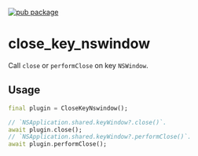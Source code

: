 [![pub package](https://img.shields.io/pub/v/close_key_nswindow.svg)](https://pub.dev/packages/close_key_nswindow)

# close_key_nswindow

Call `close` or `performClose` on key `NSWindow`.

## Usage

```dart
final plugin = CloseKeyNswindow();

// `NSApplication.shared.keyWindow?.close()`.
await plugin.close();
// `NSApplication.shared.keyWindow?.performClose()`.
await plugin.performClose();
```
